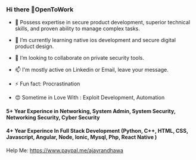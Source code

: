 ### Hi there 👋OpenToWork

- 🔭 Possess expertise in secure product development, superior technical
skills, and proven ability to manage complex tasks.

- 🌱 I’m currently learning native ios development and secure digital product design.

- 👯 I’m looking to collaborate on private security tools.

- 📫 I'm mostly active on Linkedin or Email, leave your message.

- ⚡ Fun fact: Procrastination

- 😍 Sometime in Love With : Exploit Development, Automation 

#### 5+ Year Experince in Networking, System Admin, System Security, Networking Security, Cyber Security
#### 4+ Year Experince In Full Stack Development (Python, C++, HTML, CSS, Javascript, Angular, Node, Ionic, Mysql, Php, React Native )

Help Me: https://www.paypal.me/ajayrandhawa
